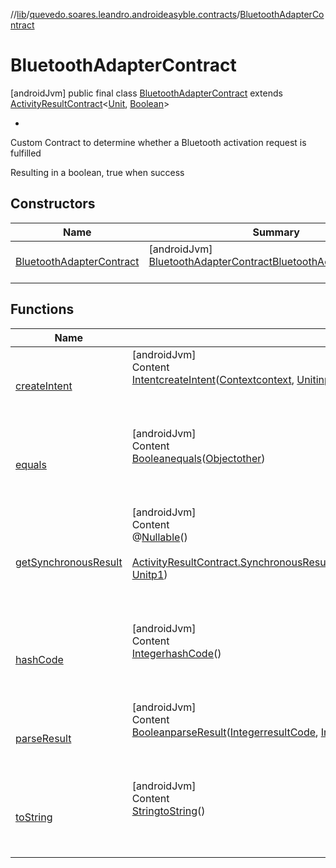 //[lib](../../index.md)/[quevedo.soares.leandro.androideasyble.contracts](../index.md)/[BluetoothAdapterContract](index.md)



# BluetoothAdapterContract  
 [androidJvm] public final class [BluetoothAdapterContract](index.md) extends [ActivityResultContract](https://developer.android.com/reference/kotlin/androidx/activity/result/contract/ActivityResultContract.html)<[Unit](https://kotlinlang.org/api/latest/jvm/stdlib/kotlin/-unit/index.html), [Boolean](https://kotlinlang.org/api/latest/jvm/stdlib/kotlin/-boolean/index.html)><ul><li></li></ul>

Custom Contract to determine whether a Bluetooth activation request is fulfilled



Resulting in a boolean, true when success

   


## Constructors  
  
|  Name|  Summary| 
|---|---|
| <a name="quevedo.soares.leandro.androideasyble.contracts/BluetoothAdapterContract/BluetoothAdapterContract/#/PointingToDeclaration/"></a>[BluetoothAdapterContract](-bluetooth-adapter-contract.md)| <a name="quevedo.soares.leandro.androideasyble.contracts/BluetoothAdapterContract/BluetoothAdapterContract/#/PointingToDeclaration/"></a> [androidJvm] [BluetoothAdapterContract](index.md)[BluetoothAdapterContract](-bluetooth-adapter-contract.md)()  <br>   <br>


## Functions  
  
|  Name|  Summary| 
|---|---|
| <a name="quevedo.soares.leandro.androideasyble.contracts/BluetoothAdapterContract/createIntent/#android.content.Context#kotlin.Unit?/PointingToDeclaration/"></a>[createIntent](create-intent.md)| <a name="quevedo.soares.leandro.androideasyble.contracts/BluetoothAdapterContract/createIntent/#android.content.Context#kotlin.Unit?/PointingToDeclaration/"></a>[androidJvm]  <br>Content  <br>[Intent](https://developer.android.com/reference/kotlin/android/content/Intent.html)[createIntent](create-intent.md)([Context](https://developer.android.com/reference/kotlin/android/content/Context.html)[context](create-intent.md), [Unit](https://kotlinlang.org/api/latest/jvm/stdlib/kotlin/-unit/index.html)[input](create-intent.md))  <br>  <br><br><br>
| <a name="kotlin/Any/equals/#kotlin.Any?/PointingToDeclaration/"></a>[equals](../../quevedo.soares.leandro.androideasyble.models/-b-l-e-device/index.md#%5Bkotlin%2FAny%2Fequals%2F%23kotlin.Any%3F%2FPointingToDeclaration%2F%5D%2FFunctions%2F1890271451)| <a name="kotlin/Any/equals/#kotlin.Any?/PointingToDeclaration/"></a>[androidJvm]  <br>Content  <br>[Boolean](https://docs.oracle.com/javase/8/docs/api/java/lang/Boolean.html)[equals](../../quevedo.soares.leandro.androideasyble.models/-b-l-e-device/index.md#%5Bkotlin%2FAny%2Fequals%2F%23kotlin.Any%3F%2FPointingToDeclaration%2F%5D%2FFunctions%2F1890271451)([Object](https://docs.oracle.com/javase/8/docs/api/java/lang/Object.html)[other](../../quevedo.soares.leandro.androideasyble.models/-b-l-e-device/index.md#%5Bkotlin%2FAny%2Fequals%2F%23kotlin.Any%3F%2FPointingToDeclaration%2F%5D%2FFunctions%2F1890271451))  <br>  <br><br><br>
| <a name="androidx.activity.result.contract/ActivityResultContract/getSynchronousResult/#android.content.Context#kotlin.Unit/PointingToDeclaration/"></a>[getSynchronousResult](index.md#%5Bandroidx.activity.result.contract%2FActivityResultContract%2FgetSynchronousResult%2F%23android.content.Context%23kotlin.Unit%2FPointingToDeclaration%2F%5D%2FFunctions%2F1890271451)| <a name="androidx.activity.result.contract/ActivityResultContract/getSynchronousResult/#android.content.Context#kotlin.Unit/PointingToDeclaration/"></a>[androidJvm]  <br>Content  <br>@[Nullable](https://developer.android.com/reference/kotlin/androidx/annotation/Nullable.html)()  <br>  <br>[ActivityResultContract.SynchronousResult](https://developer.android.com/reference/kotlin/androidx/activity/result/contract/ActivityResultContract.SynchronousResult.html)<[Boolean](https://docs.oracle.com/javase/8/docs/api/java/lang/Boolean.html)>[getSynchronousResult](index.md#%5Bandroidx.activity.result.contract%2FActivityResultContract%2FgetSynchronousResult%2F%23android.content.Context%23kotlin.Unit%2FPointingToDeclaration%2F%5D%2FFunctions%2F1890271451)(@[NonNull](https://developer.android.com/reference/kotlin/androidx/annotation/NonNull.html)()[Context](https://developer.android.com/reference/kotlin/android/content/Context.html)[p0](index.md#%5Bandroidx.activity.result.contract%2FActivityResultContract%2FgetSynchronousResult%2F%23android.content.Context%23kotlin.Unit%2FPointingToDeclaration%2F%5D%2FFunctions%2F1890271451), [Unit](https://kotlinlang.org/api/latest/jvm/stdlib/kotlin/-unit/index.html)[p1](index.md#%5Bandroidx.activity.result.contract%2FActivityResultContract%2FgetSynchronousResult%2F%23android.content.Context%23kotlin.Unit%2FPointingToDeclaration%2F%5D%2FFunctions%2F1890271451))  <br>  <br><br><br>
| <a name="kotlin/Any/hashCode/#/PointingToDeclaration/"></a>[hashCode](../../quevedo.soares.leandro.androideasyble.models/-b-l-e-device/index.md#%5Bkotlin%2FAny%2FhashCode%2F%23%2FPointingToDeclaration%2F%5D%2FFunctions%2F1890271451)| <a name="kotlin/Any/hashCode/#/PointingToDeclaration/"></a>[androidJvm]  <br>Content  <br>[Integer](https://docs.oracle.com/javase/8/docs/api/java/lang/Integer.html)[hashCode](../../quevedo.soares.leandro.androideasyble.models/-b-l-e-device/index.md#%5Bkotlin%2FAny%2FhashCode%2F%23%2FPointingToDeclaration%2F%5D%2FFunctions%2F1890271451)()  <br>  <br><br><br>
| <a name="quevedo.soares.leandro.androideasyble.contracts/BluetoothAdapterContract/parseResult/#kotlin.Int#android.content.Intent?/PointingToDeclaration/"></a>[parseResult](parse-result.md)| <a name="quevedo.soares.leandro.androideasyble.contracts/BluetoothAdapterContract/parseResult/#kotlin.Int#android.content.Intent?/PointingToDeclaration/"></a>[androidJvm]  <br>Content  <br>[Boolean](https://docs.oracle.com/javase/8/docs/api/java/lang/Boolean.html)[parseResult](parse-result.md)([Integer](https://docs.oracle.com/javase/8/docs/api/java/lang/Integer.html)[resultCode](parse-result.md), [Intent](https://developer.android.com/reference/kotlin/android/content/Intent.html)[intent](parse-result.md))  <br>  <br><br><br>
| <a name="kotlin/Any/toString/#/PointingToDeclaration/"></a>[toString](../../quevedo.soares.leandro.androideasyble.exceptions/-scan-timeout-exception/index.md#%5Bkotlin%2FAny%2FtoString%2F%23%2FPointingToDeclaration%2F%5D%2FFunctions%2F1890271451)| <a name="kotlin/Any/toString/#/PointingToDeclaration/"></a>[androidJvm]  <br>Content  <br>[String](https://docs.oracle.com/javase/8/docs/api/java/lang/String.html)[toString](../../quevedo.soares.leandro.androideasyble.exceptions/-scan-timeout-exception/index.md#%5Bkotlin%2FAny%2FtoString%2F%23%2FPointingToDeclaration%2F%5D%2FFunctions%2F1890271451)()  <br>  <br><br><br>

